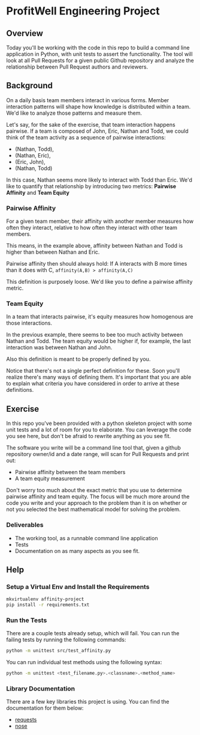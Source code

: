 # ProfitWell Engineering Project

## Overview

Today you'll be working with the code in this repo to build a command line application in Python, with unit tests to assert the functionality. The tool will look at all Pull Requests for a given public Github repository and analyze the relationship between Pull Request authors and reviewers.

## Background

On a daily basis team members interact in various forms. Member interaction patterns will shape how knowledge is distributed within a team. We'd like to analyze those patterns and measure them.

Let's say, for the sake of the exercise, that team interaction happens pairwise. 
If a team is composed of John, Eric, Nathan and Todd, we could think of the team activity as a sequence of pairwise interactions:

 * (Nathan, Todd),
 * (Nathan, Eric),
 * (Eric, John),
 * (Nathan, Todd)
 
 In this case, Nathan seems more likely to interact with Todd than Eric.
 We'd like to quantify that relationship by introducing two metrics: **Pairwise Affinity** and **Team Equity**


### Pairwise Affinity

For a given team member, their affinity with another member measures how often they interact, relative to how often they interact with other team members.

This means, in the example above, affinity between Nathan and Todd is higher than between Nathan and Eric.

Pairwise affinity then should always hold: If A interacts with B more times than it does with C, `affinity(A,B) > affinity(A,C)`

This definition is purposely loose. We'd like you to define a pairwise affinity metric.

### Team Equity
   
In a team that interacts pairwise, it's equity measures how homogenous are those interactions. 

In the previous example, there seems to bee too much activity between Nathan and Todd. The team equity would be higher if, for example, the last interaction was between Nathan and John.

Also this definition is meant to be properly defined by you.

Notice that there's not a single perfect definition for these. Soon you'll realize there's many ways of defining them. It's important that you are able to explain what criteria you have considered in order to arrive at these definitions.
  
  
## Exercise

In this repo you've been provided with a python skeleton project with some unit tests and a lot of room for you to elaborate. You can leverage the code you see here, but don't be afraid to rewrite anything as you see fit.

The software you write will be a command line tool that, given a github repository owner/id and a date range, will scan for Pull Requests and print out:

- Pairwise affinity between the team members
- A team equity measurement

Don't worry too much about the exact metric that you use to determine pairwise affinity and team equity. The focus will be much more around the code you write and your approach to the problem than it is on whether or not you selected the best mathematical model for solving the problem.


### Deliverables

- The working tool, as a runnable command line application
- Tests
- Documentation on as many aspects as you see fit.


## Help

### Setup a Virtual Env and Install the Requirements

```bash
mkvirtualenv affinity-project
pip install -r requirements.txt
```

### Run the Tests

There are a couple tests already setup, which will fail. You can run the failing tests by running the following commands:

```bash
python -m unittest src/test_affinity.py
```

You can run individual test methods using the following syntax:

```bash
python -m unittest <test_filename.py>.<classname>.<method_name>
```

### Library Documentation

There are a few key libraries this project is using. You can find the documentation for them below:

  * [requests](http://docs.python-requests.org/en/master/)
  * [nose](https://nose.readthedocs.io/en/latest/)

